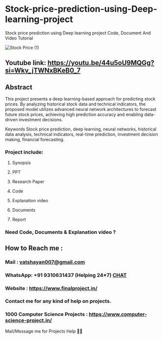 # Stock-price-prediction-using-Deep-learning-project
Stock price prediction using Deep learning project Code, Document And Video Tutorial

![Stock Price (1)](https://github.com/user-attachments/assets/da2b3c69-55f9-4f79-a184-15589a589dae)

## Youtube link: https://youtu.be/44u5oU9MQGg?si=Wkv_jTWNxBKeB0_7

## Abstract
This project presents a deep learning-based approach for predicting stock prices. By analyzing historical stock data and technical indicators, the proposed model utilizes advanced neural network architectures to forecast future stock prices, achieving high prediction accuracy and enabling data-driven investment decisions.

Keywords
Stock price prediction, deep learning, neural networks, historical data analysis, technical indicators, real-time prediction, investment decision making, financial forecasting.

### Project include: 

1. Synopsis

2. PPT

3. Research Paper


4. Code

5. Explanation video

6. Documents

7. Report


### Need Code, Documents & Explanation video ? 

## How to Reach me :

### Mail : vatshayan007@gmail.com 

### WhatsApp: +91 9310631437 (Helping 24*7) **[CHAT](https://wa.me/message/CHWN2AHCPMAZK1)** 

### Website : https://www.finalproject.in/

### Contact me for any kind of help on projects.
### 1000 Computer Science Projects : https://www.computer-science-project.in/


Mail/Message me for Projects Help 🙏🏻
